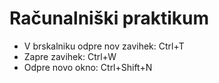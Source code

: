 # Računalniški praktikum

- V brskalniku odpre nov zavihek: Ctrl+T
- Zapre zavihek: Ctrl+W
- Odpre novo okno: Ctrl+Shift+N
